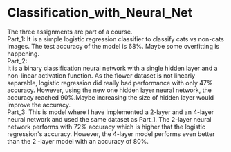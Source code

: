 # Classification_with_Neural_Net
The three assignments are part of a course.                                                                                                                          
Part_1:
It is a simple logistic regression classifier to classify cats vs non-cats images. The test accuracy of the model is 68%. Maybe some overfitting is happening.        
Part_2:                                                                                                                                        
It is a binary classification neural network with a single hidden layer and a non-linear activation function. As the flower dataset is not linearly separable, logistic regression did really bad performance with only 47% accuracy. However, using the new one hidden layer neural network, the accuracy reached 90%.Maybe increasing the size of hidden layer would improve the accuracy.                                                                                                      
Part_3:
This is model where I have implemented a 2-layer and an 4-layer neural network and used the same dataset as Part_1. The 2-layer neural network performs with 72% accuracy which is higher that the logistic regression's accuracy. However, the 4-layer model performs even better than the 2 -layer model with an accuracy of 80%. 

